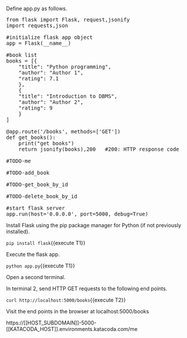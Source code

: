Define app.py as follows.

<pre class="file" data-filename="app.py" data-target="replace">
from flask import Flask, request,jsonify
import requests,json

#initialize flask app object
app = Flask(__name__)

#book list
books = [{
    "title": "Python programming",
    "author": "Author 1",
    "rating": 7.1
    },
    {
    "title": "Introduction to DBMS",
    "author": "Author 2",
    "rating": 9
    }
]

@app.route('/books', methods=['GET'])
def get_books():
    print("get books")
    return jsonify(books),200 	#200: HTTP response code

#TODO-me
	
#TODO-add_book

#TODO-get_book_by_id

#TODO-delete_book_by_id

#start flask server
app.run(host='0.0.0.0', port=5000, debug=True)
</pre>

Install Flask using the pip package manager for Python (if not previously installed).

`pip install flask`{{execute T1}}

Execute the flask app.

`python app.py`{{execute T1}}

Open a second terminal.

In terminal 2, send HTTP GET requests to the following end points.

`curl http://localhost:5000/books`{{execute T2}}

Visit the end points in the browser at localhost:5000/books 

https://[[HOST_SUBDOMAIN]]-5000-[[KATACODA_HOST]].environments.katacoda.com/me




